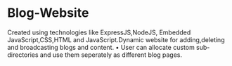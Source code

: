 # Blog-Website
Created using technologies like ExpressJS,NodeJS, Embedded JavaScript,CSS,HTML and JavaScript.Dynamic website for adding,deleting and broadcasting blogs and content. • User can allocate custom sub-directories and use them seperately as different blog pages.
